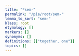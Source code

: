 ```yaml
---
title: "*sem-"
permalink: "/pie/root/sem-"
lemma_to_sort: "sem-"
klass: root
etymology: []
markers: []
synonyms: []
definitions: [["together, one"]]
topics: []
---
```

